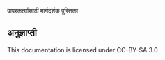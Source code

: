 वापरकर्त्यांसाठी मार्गदर्शक पुस्तिका

अनुज्ञाप्ती
-------------
This documentation is licensed under CC-BY-SA 3.0
